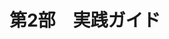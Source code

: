 ---
sidebar_position: 4
title: 第2部　実践ガイド
description: データを分かりやすく表現するための基本的な知識とスキルを習得します。
tags: [データ分析, 基礎, 可視化]
custom_react_root: true # コメント有無
---